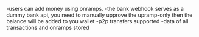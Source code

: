 -users can add money using onramps.
-the bank webhook serves as a dummy bank api, you need to manually upprove the upramp-only then the balance will be added to you wallet
-p2p transfers supported
-data of all transactions and onramps stored
